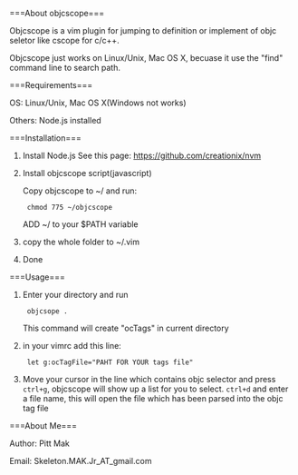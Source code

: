 ===About objcscope===

Objcscope is a vim plugin for jumping to definition or implement of objc seletor
like cscope for c/c++.

Objcscope just works on Linux/Unix, Mac OS X, becuase it use the "find" command
line to search path.

===Requirements===

OS: Linux/Unix, Mac OS X(Windows not works)

Others: Node.js installed

===Installation===

1. Install Node.js
   See this page: https://github.com/creationix/nvm

2. Install objcscope script(javascript)

   Copy objcscope to ~/ and run:

  		chmod 775 ~/objcscope

   ADD ~/ to your $PATH variable

3. copy the whole folder to ~/.vim

4. Done

===Usage===

1. Enter your directory and run

  		objcsope . 
  	This command will create "ocTags" in current directory

2. in your vimrc add this line:

  		let g:ocTagFile="PAHT FOR YOUR tags file"
3. Move your cursor in the line which contains objc selector and press `ctrl+g`,
objcscope will show up a list for you to select.
`ctrl+d` and enter a file name, this will open the file which has been parsed into the objc tag file

===About Me===

Author: Pitt Mak

Email: Skeleton.MAK.Jr_AT_gmail.com


